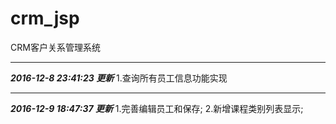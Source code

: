 # crm_jsp
CRM客户关系管理系统

-----------------------------
***2016-12-8 23:41:23 更新***
1.查询所有员工信息功能实现

-----------------------------
***2016-12-9 18:47:37 更新***
1.完善编辑员工和保存;
2.新增课程类别列表显示;